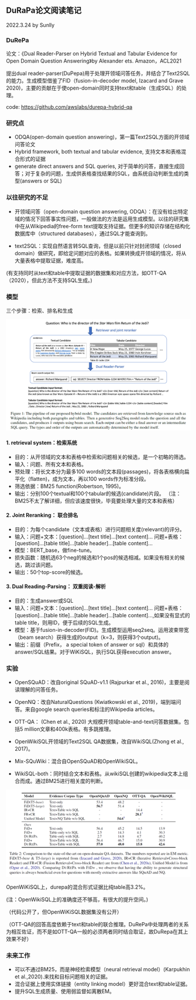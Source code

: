 ## DuRaPa论文阅读笔记

2022.3.24
by Sunlly

### DuRePa
论文：《Dual Reader-Parser on Hybrid Textual and Tabular Evidence
for Open Domain Question Answering》by Alexander ets. Amazon，ACL2021

提出dual reader-parser(DuPepa)用于处理开领域问答任务，并结合了Text2SQL的能力。生成模型借鉴了FID（fusion-in-decoder model, Izacard and Grave 2020)，主要的贡献在于使open-domain同时支持text和table（生成SQL）的处理。

code: https://github.com/awslabs/durepa-hybrid-qa

### 研究点

+ ODQA(open-domain question answering)，第一篇Text2SQL方面的开领域问答论文
+ Hybrid framework, both textual and tabular evidence, 支持文本和表格混合形式的证据
+ generate direct answers and SQL queries, 对于简单的问答，直接生成回答；对于复杂的问题，生成供表格查找结果的SQL，由系统自动判断生成的类型(answers or SQL)

### 以往研究的不足

+ 开领域问答（open-domain question answering, ODQA）：在没有给出特定域的情况下回答事实性问题，一般做法的方法是运用生成模型。以往的研究集中在从Wikipedia的free-form text提取支持证据。但更多的知识存储在结构化数据库中（structured databases），通过SQL才能查询到。

+ text2SQL：实现自然语言转SQL查询，但是以前只针对封闭领域（closed domain）做研究，即给定问题对应的表格。如果转换成开领域的情况，将从大量表格中提取证据，难度高。

(有支持同时从text和table中提取证据的数据集和对应方法，如OTT-QA（2020），但此方法不支持SQL生成。)

### 模型

三个步骤：检索、排名和生成

![](Paperphoto/durepa_overview.png)

#### 1. retrieval system：检索系统

+ 目的：从开领域的文本和表格中检索和问题相关的候选，是一个初略的筛选。
+ 输入：问题、所有文本和表格。
+ 预处理：将长文本分为最多100 words的文本段(passages)，将各表格横向扁平化（flatten)，成为文本，再以100 words作为标准分段。
+ 筛选依据：BM25 function(Robertson, 1995)。
+ 输出：分别100个textual和100个tabular的候选(candidate)片段。
（注：BM25不太了解详细，但应该速度很快，毕竟要处理大量的文本和表格）

#### 2. Joint Reranking： 联合排名

+ 目的：为每个candidate（文本或表格）进行问题相关度(relevant)的评分。
+ 输入：问题+文本：[question]...[text title]...[text content]...
问题+表格：[question]...[table title]...[table header]...[table content]...
+ 模型：BERT_base，做fine-tune。
+ 损失函数：随机选63个neg的候选和1个pos的候选相减。如果没有相关的候选，跳过该问题。
+ 输出：50个top-score的候选。

#### 3. Dual Reading-Parsing： 双重阅读-解析

+ 目的：生成answer或SQL
+ 输入：问题+文本：[question]...[text title]...[text content]...
问题+表格：[question]...[table title]...[table header]...[table content]...,如果没有显式的table title，则用ID，便于后续的SQL生成。
+ 模型：基于fusion-in-decoder(FID)。生成模型运用seq2seq。运用波束带宽（beam search）获得生成的output（k=3，则获得3个output)。
+ 输出：前缀（Prefix， a special token of answer or sql）和具体的answer/SQL结果。对于WiKiSQL，执行SQL获得execution answer。

### 实验
+ OpenSQuAD：改自original SQuAD-v1.1 (Rajpurkar
et al., 2016)，主要是阅读理解的问答任务。
+ OpenNQ：改自NaturalQuestions (Kwiatkowski
et al., 2019)，端到端问答。来自google search queries和标注的Wikipedia articles。
+ OTT-QA： (Chen et al., 2020) 大规模开领域table-and-text问答数据集。包括5 million文章和400k表格。有多跳推理。

+ OpenWikiSQL开领域的Text2SQL
QA数据集，改自WikiSQL(Zhong et al., 2017)。
+ Mix-SQuWiki：混合自OpenSQuAD和OpenWikiSQL。
+ WikiSQL-both：同时结合文本和表格。从wikiSQL创建的wikipedia文本上组合而成。通过BM25进行相关度的判断。

![](Paperphoto/durepa_result.png)

OpenWiKiSQL上，durepa的混合形式证据比纯table高3.2%。  

(注：OpenWikiSQL上的准确度还不够高，有很大的提升空间。)

（代码公开了，但OpenWiKiSQL数据集没有公开）

（OTT-QA的回答高度依赖于text和table的联合推理。DuRePa中处理两者的关系为相互佐证，而不是如OTT-QA一般的必须两者同时结合取证，故DuRepa在其上效果不好）

### 未来工作

+ 可以不通过BM25，而是神经检索模型（neural retrieval model）(Karpukhin et al.,2020).来找和目标问题相关的证据。
+ 混合证据上使用实体链接（entity linking model）更好混合text和table证据。
+ 提升SQL生成质量、使用弱监督如离散EM。

